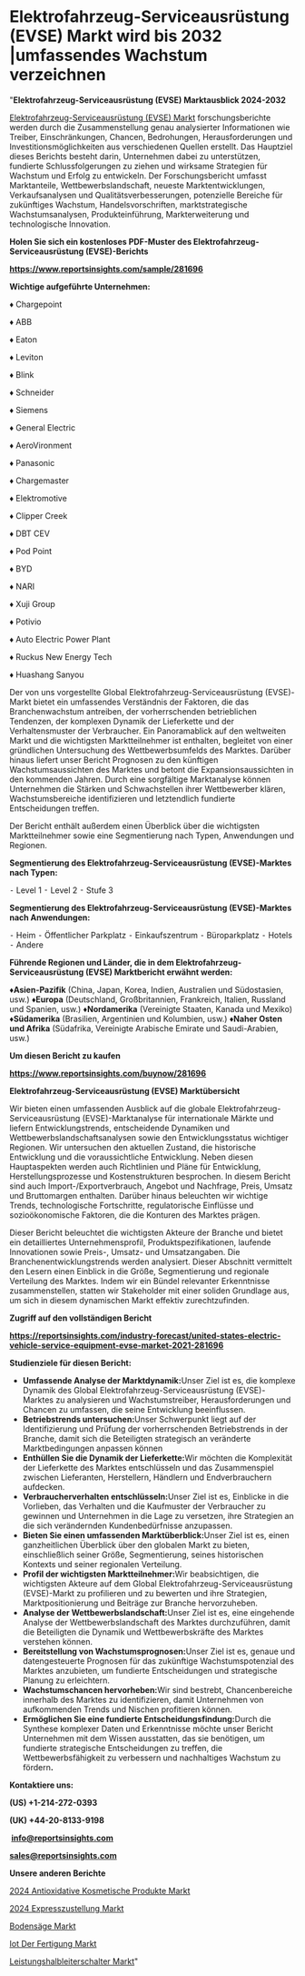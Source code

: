 # Elektrofahrzeug-Serviceausrüstung (EVSE) Markt wird bis 2032 |umfassendes Wachstum verzeichnen

"<strong><b>Elektrofahrzeug-Serviceausrüstung (EVSE) Marktausblick 2024-2032</b></strong>

<a href=https://www.reportsinsights.com/sample/281696>Elektrofahrzeug-Serviceausrüstung (EVSE) Markt</a> forschungsberichte werden durch die Zusammenstellung genau analysierter Informationen wie Treiber, Einschränkungen, Chancen, Bedrohungen, Herausforderungen und Investitionsmöglichkeiten aus verschiedenen Quellen erstellt. Das Hauptziel dieses Berichts besteht darin, Unternehmen dabei zu unterstützen, fundierte Schlussfolgerungen zu ziehen und wirksame Strategien für Wachstum und Erfolg zu entwickeln. Der Forschungsbericht umfasst Marktanteile, Wettbewerbslandschaft, neueste Marktentwicklungen, Verkaufsanalysen und Qualitätsverbesserungen, potenzielle Bereiche für zukünftiges Wachstum, Handelsvorschriften, marktstrategische Wachstumsanalysen, Produkteinführung, Markterweiterung und technologische Innovation.

<strong><b>Holen Sie sich ein kostenloses PDF-Muster des Elektrofahrzeug-Serviceausrüstung (EVSE)-Berichts</b></strong>

<a href=https://www.reportsinsights.com/sample/281696><strong><u>https://www.reportsinsights.com/sample/281696</u></strong></a>

<strong>Wichtige aufgeführte Unternehmen:</strong>

♦ Chargepoint

♦ ABB

♦ Eaton

♦ Leviton

♦ Blink

♦ Schneider

♦ Siemens

♦ General Electric

♦ AeroVironment

♦ Panasonic

♦ Chargemaster

♦ Elektromotive

♦ Clipper Creek

♦ DBT CEV

♦ Pod Point

♦ BYD

♦ NARI

♦ Xuji Group

♦ Potivio

♦ Auto Electric Power Plant

♦ Ruckus New Energy Tech

♦ Huashang Sanyou

Der von uns vorgestellte Global Elektrofahrzeug-Serviceausrüstung (EVSE)-Markt bietet ein umfassendes Verständnis der Faktoren, die das Branchenwachstum antreiben, der vorherrschenden betrieblichen Tendenzen, der komplexen Dynamik der Lieferkette und der Verhaltensmuster der Verbraucher. Ein Panoramablick auf den weltweiten Markt und die wichtigsten Marktteilnehmer ist enthalten, begleitet von einer gründlichen Untersuchung des Wettbewerbsumfelds des Marktes. Darüber hinaus liefert unser Bericht Prognosen zu den künftigen Wachstumsaussichten des Marktes und betont die Expansionsaussichten in den kommenden Jahren. Durch eine sorgfältige Marktanalyse können Unternehmen die Stärken und Schwachstellen ihrer Wettbewerber klären, Wachstumsbereiche identifizieren und letztendlich fundierte Entscheidungen treffen.

Der Bericht enthält außerdem einen Überblick über die wichtigsten Marktteilnehmer sowie eine Segmentierung nach Typen, Anwendungen und Regionen.

<strong>Segmentierung des Elektrofahrzeug-Serviceausrüstung (EVSE)-Marktes nach Typen:</strong>

⁃ Level 1
⁃ Level 2
⁃ Stufe 3

<strong>Segmentierung des Elektrofahrzeug-Serviceausrüstung (EVSE)-Marktes nach Anwendungen:</strong>

⁃ Heim
⁃ Öffentlicher Parkplatz
⁃ Einkaufszentrum
⁃ Büroparkplatz
⁃ Hotels
⁃ Andere

<strong><b>Führende Regionen und Länder, die in dem Elektrofahrzeug-Serviceausrüstung (EVSE) Marktbericht erwähnt werden:</b></strong>

<strong><b>♦Asien-Pazifik</b></strong> (China, Japan, Korea, Indien, Australien und Südostasien, usw.)
<strong><b>♦Europa</b></strong> (Deutschland, Großbritannien, Frankreich, Italien, Russland und Spanien, usw.)
♦<strong><b>Nordamerika</b></strong> (Vereinigte Staaten, Kanada und Mexiko)
<strong><b>♦Südamerika</b></strong> (Brasilien, Argentinien und Kolumbien, usw.)
<strong><b>♦Naher Osten und Afrika</b></strong> (Südafrika, Vereinigte Arabische Emirate und Saudi-Arabien, usw.)

<strong>Um diesen Bericht zu kaufen</strong>

<a href=https://www.reportsinsights.com/buynow/281696><strong><u>https://www.reportsinsights.com/buynow/281696</u></strong></a>

<strong>Elektrofahrzeug-Serviceausrüstung (EVSE) Marktübersicht</strong>

Wir bieten einen umfassenden Ausblick auf die globale Elektrofahrzeug-Serviceausrüstung (EVSE)-Marktanalyse für internationale Märkte und liefern Entwicklungstrends, entscheidende Dynamiken und Wettbewerbslandschaftsanalysen sowie den Entwicklungsstatus wichtiger Regionen. Wir untersuchen den aktuellen Zustand, die historische Entwicklung und die voraussichtliche Entwicklung. Neben diesen Hauptaspekten werden auch Richtlinien und Pläne für Entwicklung, Herstellungsprozesse und Kostenstrukturen besprochen. In diesem Bericht sind auch Import-/Exportverbrauch, Angebot und Nachfrage, Preis, Umsatz und Bruttomargen enthalten. Darüber hinaus beleuchten wir wichtige Trends, technologische Fortschritte, regulatorische Einflüsse und sozioökonomische Faktoren, die die Konturen des Marktes prägen.

Dieser Bericht beleuchtet die wichtigsten Akteure der Branche und bietet ein detailliertes Unternehmensprofil, Produktspezifikationen, laufende Innovationen sowie Preis-, Umsatz- und Umsatzangaben. Die Branchenentwicklungstrends werden analysiert. Dieser Abschnitt vermittelt den Lesern einen Einblick in die Größe, Segmentierung und regionale Verteilung des Marktes. Indem wir ein Bündel relevanter Erkenntnisse zusammenstellen, statten wir Stakeholder mit einer soliden Grundlage aus, um sich in diesem dynamischen Markt effektiv zurechtzufinden.

<strong>Zugriff auf den vollständigen Bericht</strong>

<a href=https://reportsinsights.com/industry-forecast/united-states-electric-vehicle-service-equipment-evse-market-2021-281696><strong>https://reportsinsights.com/industry-forecast/united-states-electric-vehicle-service-equipment-evse-market-2021-281696</strong></a>

<strong>Studienziele für diesen Bericht:</strong>
<ul>
  <li><strong>Umfassende Analyse der Marktdynamik:</strong>Unser Ziel ist es, die komplexe Dynamik des Global Elektrofahrzeug-Serviceausrüstung (EVSE)-Marktes zu analysieren und Wachstumstreiber, Herausforderungen und Chancen zu umfassen, die seine Entwicklung beeinflussen.</li>
  <li><strong>Betriebstrends untersuchen:</strong>Unser Schwerpunkt liegt auf der Identifizierung und Prüfung der vorherrschenden Betriebstrends in der Branche, damit sich die Beteiligten strategisch an veränderte Marktbedingungen anpassen können</li>
  <li><strong>Enthüllen Sie die Dynamik der Lieferkette:</strong>Wir möchten die Komplexität der Lieferkette des Marktes entschlüsseln und das Zusammenspiel zwischen Lieferanten, Herstellern, Händlern und Endverbrauchern aufdecken.</li>
  <li><strong>Verbraucherverhalten entschlüsseln:</strong>Unser Ziel ist es, Einblicke in die Vorlieben, das Verhalten und die Kaufmuster der Verbraucher zu gewinnen und Unternehmen in die Lage zu versetzen, ihre Strategien an die sich verändernden Kundenbedürfnisse anzupassen.</li>
  <li><strong>Bieten Sie einen umfassenden Marktüberblick:</strong>Unser Ziel ist es, einen ganzheitlichen Überblick über den globalen Markt zu bieten, einschließlich seiner Größe, Segmentierung, seines historischen Kontexts und seiner regionalen Verteilung.</li>
  <li><strong>Profil der wichtigsten Marktteilnehmer:</strong>Wir beabsichtigen, die wichtigsten Akteure auf dem Global Elektrofahrzeug-Serviceausrüstung (EVSE)-Markt zu profilieren und zu bewerten und ihre Strategien, Marktpositionierung und Beiträge zur Branche hervorzuheben.</li>
  <li><strong>Analyse der Wettbewerbslandschaft:</strong>Unser Ziel ist es, eine eingehende Analyse der Wettbewerbslandschaft des Marktes durchzuführen, damit die Beteiligten die Dynamik und Wettbewerbskräfte des Marktes verstehen können.</li>
  <li><strong>Bereitstellung von Wachstumsprognosen:</strong>Unser Ziel ist es, genaue und datengesteuerte Prognosen für das zukünftige Wachstumspotenzial des Marktes anzubieten, um fundierte Entscheidungen und strategische Planung zu erleichtern.</li>
  <li><strong>Wachstumschancen hervorheben:</strong>Wir sind bestrebt, Chancenbereiche innerhalb des Marktes zu identifizieren, damit Unternehmen von aufkommenden Trends und Nischen profitieren können.</li>
  <li><strong>Ermöglichen Sie eine fundierte Entscheidungsfindung:</strong>Durch die Synthese komplexer Daten und Erkenntnisse möchte unser Bericht Unternehmen mit dem Wissen ausstatten, das sie benötigen, um fundierte strategische Entscheidungen zu treffen, die Wettbewerbsfähigkeit zu verbessern und nachhaltiges Wachstum zu fördern<strong>.</strong></li>
</ul>
<strong>Kontaktiere uns:</strong>

<strong>(US) +1-214-272-0393</strong>

<strong>(UK) +44-20-8133-9198</strong>

<strong> </strong><a href=info@reportsinsights.com><strong><u>info@reportsinsights.com</u></strong></a>

<a href=sales@reportsinsights.com><strong><u>sales@reportsinsights.com</u></strong></a>

<strong>Unsere anderen Berichte</strong>

<a href=https://de.linkedin.com/pulse/2024-antioxidative-kosmetische-produkte-markt-trends-vjqzf/>2024 Antioxidative Kosmetische Produkte Markt</a>

<a href=https://de.linkedin.com/pulse/2024-expresszustellung-markt-wettbewerbsvorteil-5o09f/>2024 Expresszustellung Markt</a>

<a href=https://de.linkedin.com/pulse/bodensäge-markt-untersuchung-des-zukünftigen-5fa8c>Bodensäge Markt</a>

<a href=https://de.linkedin.com/pulse/iot-der-fertigung-markt-forschungsprognosen-moycc/>Iot Der Fertigung Markt</a>

<a href=https://de.linkedin.com/pulse/leistungshalbleiterschalter-markt-2023-enthüllung-k9pde/>Leistungshalbleiterschalter Markt</a>"
